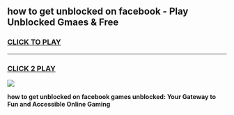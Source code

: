 
## how to get unblocked on facebook - Play Unblocked Gmaes & Free
<h3>
<a href="https://news.freeplayer.one?title=how_to_get_unblocked_on_facebook&ref=23F">CLICK TO PLAY</a></h3>
<hr>

<h3>
<a href="https://news.freeplayer.one?title=how_to_get_unblocked_on_facebook&ref=23F">CLICK 2 PLAY</a>
  
</h3>

<a href="https://news.freeplayer.one?title=how_to_get_unblocked_on_facebook&ref=23F/"><img src="https://clearcache.store/games.png"></a>


**how to get unblocked on facebook games unblocked: Your Gateway to Fun and Accessible Online Gaming**
